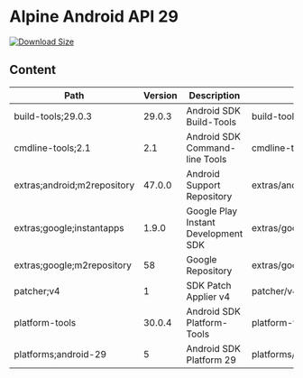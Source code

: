 # Alpine Android API 29

[![Download Size](https://images.microbadger.com/badges/image/alvrme/alpine-android:android-29.svg)](https://microbadger.com/images/alvrme/alpine-android:android-29)

## Content

| Path                        | Version | Description                         | Location                     |
|-----------------------------|---------|-------------------------------------|------------------------------|
| build-tools;29.0.3          | 29.0.3  | Android SDK Build-Tools             | build-tools/29.0.3/          |
| cmdline-tools;2.1           | 2.1     | Android SDK Command-line Tools      | cmdline-tools/tools/         |
| extras;android;m2repository | 47.0.0  | Android Support Repository          | extras/android/m2repository/ |
| extras;google;instantapps   | 1.9.0   | Google Play Instant Development SDK | extras/google/instantapps/   |
| extras;google;m2repository  | 58      | Google Repository                   | extras/google/m2repository/  |
| patcher;v4                  | 1       | SDK Patch Applier v4                | patcher/v4/                  |
| platform-tools              | 30.0.4  | Android SDK Platform-Tools          | platform-tools/              |
| platforms;android-29        | 5       | Android SDK Platform 29             | platforms/android-29/        |